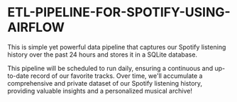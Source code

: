 <h1>ETL-PIPELINE-FOR-SPOTIFY-USING-AIRFLOW</h1>

This is simple yet powerful data pipeline that captures our Spotify listening history over the past 24 hours and stores it in a SQLite database.

This pipeline will be scheduled to run daily, ensuring a continuous and up-to-date record of our favorite tracks.
Over time, we'll accumulate a comprehensive and private dataset of our Spotify listening history, providing valuable insights and a personalized musical archive!
